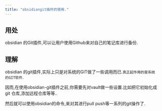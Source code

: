 ```yaml
---
title: "obsidiangit插件的使用."
---
```



## 用处
obsidian 的Git插件,可以让用户使用Github来对自己的笔记库进行备份.
## 理解
obsidian 的git插件,实际上只是对系统的GIT做了一些调用而已.`真正起作用的是系统的GIT软件`.

因而,在使用obsidian-git插件之前,你需要先对vault做一些设置.比如把它初始化成git 仓库,添加远程仓库等等..

然后就可以使用obsidian的命令,来对其进行pull push等一系列的git操作了.


